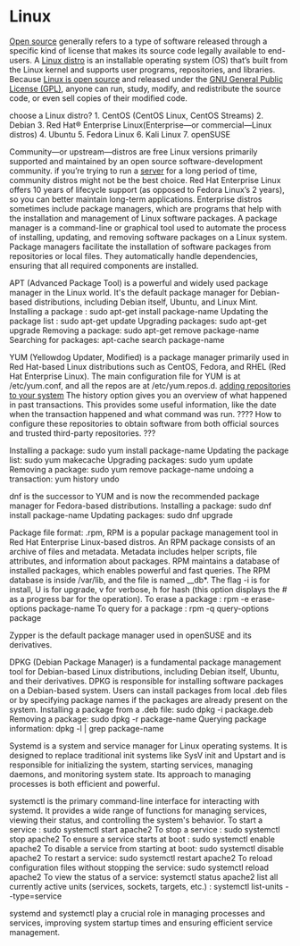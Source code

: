 # Linux

[Open source](https://www.redhat.com/en/topics/open-source) generally refers to a type of software released through a specific kind of license that makes its source code legally available to end-users. 
A [Linux distro](https://www.redhat.com/en/topics/linux/whats-the-best-linux-distro-for-you) is an installable operating system (OS) that’s built from the Linux kernel and supports user programs, repositories, and libraries. 
Because [Linux is open source](https://www.redhat.com/en/topics/linux/what-is-linux) and released under the [GNU General Public License (GPL)](https://www.gnu.org/licenses/licenses.html), anyone can run, study, modify, and redistribute the source code, or even sell copies of their modified code.
 
choose a Linux distro?
    1. CentOS (CentOS Linux, CentOS Streams)
    2. Debian
    3. Red Hat® Enterprise Linux(Enterprise—or commercial—Linux distros)
    4. Ubuntu 
    5. Fedora Linux
    6. Kali Linux
    7. openSUSE
 
Community—or upstream—distros are free Linux versions primarily supported and maintained by an open source software-development community.  if you’re trying to run a [server](https://www.redhat.com/en/topics/linux/linux-server) for a long period of time, community distros might not be the best choice.
Red Hat Enterprise Linux offers 10 years of lifecycle support (as opposed to Fedora Linux’s 2 years), so you can better maintain long-term applications.
Enterprise distros sometimes include package managers, which are programs that help with the installation and management of Linux software packages. 
A package manager is a command-line or graphical tool used to automate the process of installing, updating, and removing software packages on a Linux system.
Package managers facilitate the installation of software packages from repositories or local files. They automatically handle dependencies, ensuring that all required components are installed.
 
APT (Advanced Package Tool) is a powerful and widely used package manager in the Linux world. It's the default package manager for Debian-based distributions, including Debian itself, Ubuntu, and Linux Mint.
Installing a package : sudo apt-get install package-name
Updating the package list : sudo apt-get update
Upgrading packages: sudo apt-get upgrade
Removing a package: sudo apt-get remove package-name
Searching for packages:  apt-cache search package-name
 
YUM (Yellowdog Updater, Modified) is a package manager primarily used in Red Hat-based Linux distributions such as CentOS, Fedora, and RHEL (Red Hat Enterprise Linux). 
The main configuration file for YUM is at /etc/yum.conf, and all the repos are at /etc/yum.repos.d.
[adding repositories to your system](https://www.redhat.com/sysadmin/add-yum-repository)
The history option gives you an overview of what happened in past transactions. This provides some useful information, like the date when the transaction happened and what command was run.
???? How to configure these repositories to obtain software from both official sources and trusted third-party repositories. ???
 
Installing a package: sudo yum install package-name
Updating the package list: sudo yum makecache
Upgrading packages: sudo yum update
Removing a package:  sudo yum remove package-name
undoing a transaction: yum history undo <id>
 
dnf is the successor to YUM and is now the recommended package manager for Fedora-based distributions.
Installing a package: sudo dnf install package-name
Updating packages: sudo dnf upgrade
 
Package file format: .rpm, RPM is a popular package management tool in Red Hat Enterprise Linux-based distros. An RPM package consists of an archive of files and metadata. Metadata includes helper scripts, file attributes, and information about packages. RPM maintains a database of installed packages, which enables powerful and fast queries. The RPM database is inside /var/lib, and the file is named __db*. The flag -i is for install, U is for upgrade, v for verbose, h for hash (this option displays the # as a progress bar for the operation).
To erase a package : rpm -e erase-options package-name
To query for a package : rpm -q query-options package
 
Zypper is the default package manager used in openSUSE and its derivatives.
 
DPKG (Debian Package Manager) is a fundamental package management tool for Debian-based Linux distributions, including Debian itself, Ubuntu, and their derivatives. DPKG is responsible for installing software packages on a Debian-based system. Users can install packages from local .deb files or by specifying package names if the packages are already present on the system.
Installing a package from a .deb file: sudo dpkg -i package.deb
Removing a package: sudo dpkg -r package-name
Querying package information: dpkg -l | grep package-name
 
Systemd is a system and service manager for Linux operating systems. It is designed to replace traditional init systems like SysV init and Upstart and is responsible for initializing the system, starting services, managing daemons, and monitoring system state. Its approach to managing processes is both efficient and powerful.
 
systemctl is the primary command-line interface for interacting with systemd. It provides a wide range of functions for managing services, viewing their status, and controlling the system's behavior.
To start a service : sudo systemctl start apache2
To stop a service : sudo systemctl stop apache2
To ensure a service starts at boot : sudo systemctl enable apache2
To disable a service from starting at boot: sudo systemctl disable apache2
To restart a service: sudo systemctl restart apache2
To reload configuration files without stopping the service: sudo systemctl reload apache2
To view the status of a service: systemctl status apache2
list all currently active units (services, sockets, targets, etc.) : systemctl list-units --type=service
 
systemd and systemctl play a crucial role in managing processes and services, improving system startup times and ensuring efficient service management. 
